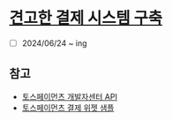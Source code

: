 # [견고한 결제 시스템 구축](https://www.inflearn.com/course/견고한-결제-시스템-구축/dashboard)

- [ ] 2024/06/24 ~ ing

## 참고

- [토스페이먼츠 개발자센터 API](https://docs.tosspayments.com/reference)
- [토스페이먼츠 결제 위젯 샘플](https://github.com/tosspayments/payment-widget-sample)
